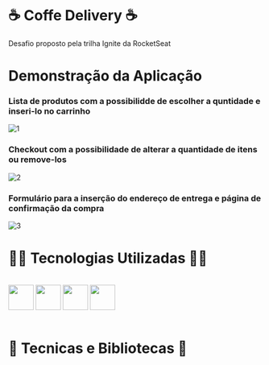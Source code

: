 # ☕ Coffe Delivery ☕
Desafio proposto pela trilha Ignite da RocketSeat

# Demonstração da Aplicação

### Lista de produtos com a possibilidde de escolher a quntidade e inseri-lo no carrinho
![1](https://github.com/JhonesJhonatas/coffee-delivery/assets/105026951/eaef5cc1-ed7d-4153-be91-945cde1c001d)

### Checkout com a possibilidade de alterar a quantidade de itens ou remove-los
![2](https://github.com/JhonesJhonatas/coffee-delivery/assets/105026951/fc1e5014-2d4d-4289-8f4a-3381a8fc0ae3)

### Formulário para a inserção do endereço de entrega e página de confirmação da compra
![3](https://github.com/JhonesJhonatas/coffee-delivery/assets/105026951/84bbfc94-823d-4b82-996c-8468b5c8299e)

# 👨‍💻 Tecnologias Utilizadas 👨‍💻
<br/>

<div class="display: flex, gap: 2rem">

  <img src="https://camo.githubusercontent.com/adb5a4ad9ef6595b2588c371f02296da3cb3533f4a7387a19f0818501e75f2ea/68747470733a2f2f63646e2e6a7364656c6976722e6e65742f67682f64657669636f6e732f64657669636f6e2f69636f6e732f6e706d2f6e706d2d6f726967696e616c2d776f72646d61726b2e737667" width="50" />
  <img src="https://camo.githubusercontent.com/528e232c728b497080cbf31d2a7e797caa81e402ff81643f79b2c2c395a29f17/68747470733a2f2f63646e2e6a7364656c6976722e6e65742f67682f64657669636f6e732f64657669636f6e2f69636f6e732f6a6176617363726970742f6a6176617363726970742d706c61696e2e737667" width="50" />
  <img src="https://camo.githubusercontent.com/c04208976fe84f5bfd2111ba446acf65ff373c962ed80bbf7aa028820a5bbd79/68747470733a2f2f63646e2e6a7364656c6976722e6e65742f67682f64657669636f6e732f64657669636f6e2f69636f6e732f747970657363726970742f747970657363726970742d706c61696e2e737667" width="50" />
  <img src="https://camo.githubusercontent.com/27d0b117da00485c56d69aef0fa310a3f8a07abecc8aa15fa38c8b78526c60ac/68747470733a2f2f63646e2e6a7364656c6976722e6e65742f67682f64657669636f6e732f64657669636f6e2f69636f6e732f72656163742f72656163742d6f726967696e616c2e737667" width="50" />
  
</div>

<br/>

# 📖 Tecnicas e Bibliotecas 📖
